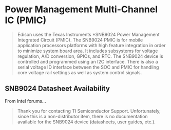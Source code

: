 Power Management Multi-Channel IC (PMIC)
==

> Edison uses the Texas Instruments *SNB9024 Power Management Integrated Circuit (PMIC). The SNB9024 PMIC is for mobile application processors platforms with high feature integration in order to minimize system board area. It includes subsystems for voltage regulation, A/D conversion, GPIOs, and RTC. The SNB9024 device is controlled and programmed using an I2C interface. There is also a serial voltage ID interface between the SOC and PMIC for handling core voltage rail settings as well as system control signals.

## SNB9024 Datasheet Availability

From Intel forums...

> Thank you for contacting TI Semiconductor Support. Unfortunately, since this is a non-distributor item, there is no documentation available for the SNB9024 device (datasheets, user guides, etc.).

